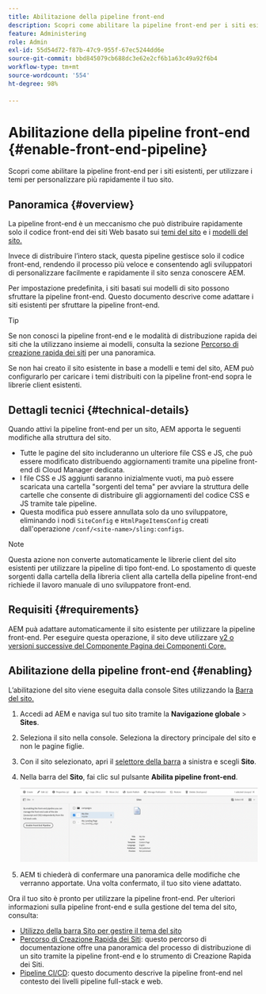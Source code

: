 ```yaml
---
title: Abilitazione della pipeline front-end
description: Scopri come abilitare la pipeline front-end per i siti esistenti, per utilizzare i temi per personalizzare più rapidamente il tuo sito.
feature: Administering
role: Admin
exl-id: 55d54d72-f87b-47c9-955f-67ec5244dd6e
source-git-commit: bbd845079cb688dc3e62e2cf6b1a63c49a92f6b4
workflow-type: tm+mt
source-wordcount: '554'
ht-degree: 98%

---
```


# Abilitazione della pipeline front-end {#enable-front-end-pipeline}

Scopri come abilitare la pipeline front-end per i siti esistenti, per utilizzare i temi per personalizzare più rapidamente il tuo sito.

## Panoramica {#overview}

La pipeline front-end è un meccanismo che può distribuire rapidamente solo il codice front-end dei siti Web basato sui [temi del sito](site-themes.md) e i [modelli del sito.](site-templates.md)

Invece di distribuire l’intero stack, questa pipeline gestisce solo il codice front-end, rendendo il processo più veloce e consentendo agli sviluppatori di personalizzare facilmente e rapidamente il sito senza conoscere AEM.

Per impostazione predefinita, i siti basati sui modelli di sito possono sfruttare la pipeline front-end. Questo documento descrive come adattare i siti esistenti per sfruttare la pipeline front-end.

>[!TIP]
>
>Se non conosci la pipeline front-end e le modalità di distribuzione rapida dei siti che la utilizzano insieme ai modelli, consulta la sezione [Percorso di creazione rapida dei siti](/help/journey-sites/quick-site/overview.md) per una panoramica.

Se non hai creato il sito esistente in base a modelli e temi del sito, AEM può configurarlo per caricare i temi distribuiti con la pipeline front-end sopra le librerie client esistenti.

## Dettagli tecnici {#technical-details}

Quando attivi la pipeline front-end per un sito, AEM apporta le seguenti modifiche alla struttura del sito.

* Tutte le pagine del sito includeranno un ulteriore file CSS e JS, che può essere modificato distribuendo aggiornamenti tramite una pipeline front-end di Cloud Manager dedicata.
* I file CSS e JS aggiunti saranno inizialmente vuoti, ma può essere scaricata una cartella &quot;sorgenti del tema&quot; per avviare la struttura delle cartelle che consente di distribuire gli aggiornamenti del codice CSS e JS tramite tale pipeline.
* Questa modifica può essere annullata solo da uno sviluppatore, eliminando i nodi `SiteConfig` e `HtmlPageItemsConfig` creati dall&#39;operazione `/conf/<site-name>/sling:configs`.

>[!NOTE]
>
>Questa azione non converte automaticamente le librerie client del sito esistenti per utilizzare la pipeline di tipo font-end. Lo spostamento di queste sorgenti dalla cartella della libreria client alla cartella della pipeline front-end richiede il lavoro manuale di uno sviluppatore front-end.

## Requisiti  {#requirements}

AEM puà adattare automaticamente il sito esistente per utilizzare la pipeline front-end. Per eseguire questa operazione, il sito deve utilizzare [v2 o versioni successive del Componente Pagina dei Componenti Core.](https://experienceleague.adobe.com/docs/experience-manager-core-components/using/components/page.html?lang=it)

## Abilitazione della pipeline front-end {#enabling}

L’abilitazione del sito viene eseguita dalla console Sites utilizzando la [Barra del sito.](site-rail.md)

1. Accedi ad AEM e naviga sul tuo sito tramite la **Navigazione globale** > **Sites**.
1. Seleziona il sito nella console. Seleziona la directory principale del sito e non le pagine figlie.
1. Con il sito selezionato, apri il [selettore della barra](/help/sites-cloud/authoring/basic-handling.md#rail-selector) a sinistra e scegli **Sito**.
1. Nella barra del **Sito**, fai clic sul pulsante **Abilita pipeline front-end**.

   ![Abilita pipeline front-end](/help/sites-cloud/administering/assets/enable-front-end-pipeline.png)

1. AEM ti chiederà di confermare una panoramica delle modifiche che verranno apportate. Una volta confermato, il tuo sito viene adattato.

Ora il tuo sito è pronto per utilizzare la pipeline front-end. Per ulteriori informazioni sulla pipeline front-end e sulla gestione del tema del sito, consulta:

* [Utilizzo della barra Sito per gestire il tema del sito](site-rail.md)
* [Percorso di Creazione Rapida dei Siti](/help/journey-sites/quick-site/overview.md): questo percorso di documentazione offre una panoramica del processo di distribuzione di un sito tramite la pipeline front-end e lo strumento di Creazione Rapida dei Siti.
* [Pipeline CI/CD](/help/implementing/cloud-manager/configuring-pipelines/introduction-ci-cd-pipelines.md#front-end): questo documento descrive la pipeline front-end nel contesto dei livelli pipeline full-stack e web.
